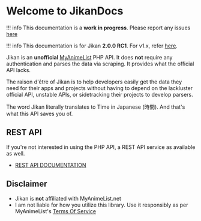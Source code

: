 # Welcome to JikanDocs

!!! info
    This documentation is a **work in progress**. Please report any issues [here](https://github.com/jikan-me/jikan-docs/issues/new)

!!! info
    This documentation is for Jikan **2.0.0 RC1**. For v1.x, refer [here](https://jikan.moe/old-docs).

Jikan is an __unofficial__ [MyAnimeList](https://myanimelist.net) PHP API. It does **not** require any authentication and parses the data via scraping. It provides what the official API lacks.


The raison d'être of Jikan is to help developers easily get the data they need for their apps and projects without having to depend on the lackluster official API, unstable APIs, or sidetracking their projects to develop parsers.

The word Jikan literally translates to Time in Japanese (時間). And that's what this API saves you of.

## REST API
If you're not interested in using the PHP API, a REST API service as available as well.

- [REST API DOCUMENTATION](https://jikan.docs.apiary.io)

## Disclaimer
- Jikan is **not** affiliated with MyAnimeList.net
- I am not liable for how you utilize this library. Use it responsibly as per MyAnimeList's [Terms Of Service](https://myanimelist.net/about/terms_of_use)
